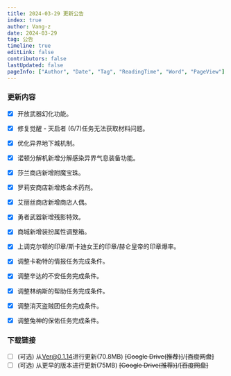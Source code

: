 ```yaml
---
title: 2024-03-29 更新公告
index: true
author: Vang-z
date: 2024-03-29
tag: 公告
timeline: true
editLink: false
contributors: false
lastUpdated: false
pageInfo: ["Author", "Date", "Tag", "ReadingTime", "Word", "PageView"]
---
```


### 更新内容
- [x] 开放<a>武器幻化</a>功能。
- [x] 修复<a>觉醒 - 天启者 (6/7)</a>任务无法获取材料问题。
- [x] 优化<a>异界地下城</a>机制。
- [x] 诺顿分解机新增分解<a>感染异界气息装备</a>功能。
- [x] 莎兰商店新增<a>附魔宝珠</a>。
- [x] 罗莉安商店新增<a>炼金术药剂</a>。
- [x] 艾丽丝商店新增<a>商店人偶</a>。
- [x] 勇者武器新增<a>残影</a>特效。
- [x] 商城新增<a>装扮属性调整箱</a>。
- [x] 上调<a>克尔顿的印章/斯卡迪女王的印章/赫仑皇帝的印章</a>爆率。
- [x] 调整<a>卡勒特的情报</a>任务完成条件。
- [x] 调整<a>辛达的不安</a>任务完成条件。
- [x] 调整<a>林纳斯的帮助</a>任务完成条件。
- [x] 调整<a>消灭盗贼团</a>任务完成条件。
- [x] 调整<a>兔神的保佑</a>任务完成条件。


### 下载链接
- [ ] <a>(可选)</a> 从<a>Ver@0.1.14</a>进行更新(70.8MB) ~~<a>[Google Drive(推荐)]</a>~~/~~<a>[百度网盘]</a>~~
- [ ] <a>(可选)</a> 从<a>更早的版本</a>进行更新(75MB) ~~<a>[Google Drive(推荐)]</a>~~/~~<a>[百度网盘]</a>~~
